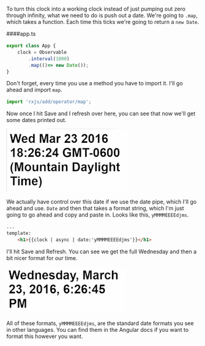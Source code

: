 To turn this clock into a working clock instead of just pumping out zero through infinity, what we need to do is push out a date. We're going to `.map`, which takes a function. Each time this ticks we're going to return a `new Date`. 

####app.ts
```javascript
export class App {
    clock = Observable
        .interval(1000)
        .map(()=> new Date());
}
```

Don't forget, every time you use a method you have to import it. I'll go ahead and import `map`. 

```javascript
import 'rxjs/add/operator/map';
```

Now once I hit Save and I refresh over here, you can see that now we'll get some dates printed out.

![Dates printed out to website](../images/angular-2-render-an-observable-date-with-the-async-and-date-pipes-dates-printed-out.png)

We actually have control over this date if we use the date pipe, which I'll go ahead and use. `Date` and then that takes a format string, which I'm just going to go ahead and copy and paste in. Looks like this, `yMMMMEEEEdjms`. 

```html
...
template: 
    <h1>{{clock | async | date:'yMMMMEEEEdjms'}}</h1>
```

I'll hit Save and Refresh. You can see we get the full Wednesday and then a bit nicer format for our time.

![Nicer Date format](../images/angular-2-render-an-observable-date-with-the-async-and-date-pipes-nicer-dates.png)

All of these formats, `yMMMMEEEEdjms`, are the standard date formats you see in other languages. You can find them in the Angular docs if you want to format this however you want.